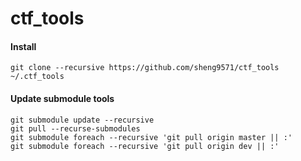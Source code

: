 # ctf_tools
#### Install
```
git clone --recursive https://github.com/sheng9571/ctf_tools ~/.ctf_tools
```

#### Update submodule tools
```
git submodule update --recursive
git pull --recurse-submodules
git submodule foreach --recursive 'git pull origin master || :'
git submodule foreach --recursive 'git pull origin dev || :'
```
